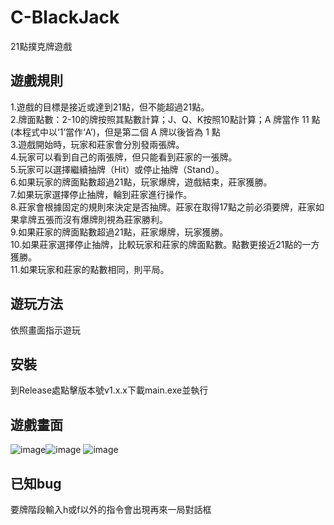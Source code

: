 # C-BlackJack
21點撲克牌遊戲

## 遊戲規則
1.遊戲的目標是接近或達到21點，但不能超過21點。<br>
2.牌面點數：2-10的牌按照其點數計算；J、Q、K按照10點計算；A 牌當作 11 點(本程式中以‘1’當作‘A’)，但是第二個 A 牌以後皆為 1 點<br>
3.遊戲開始時，玩家和莊家會分別發兩張牌。<br>
4.玩家可以看到自己的兩張牌，但只能看到莊家的一張牌。<br>
5.玩家可以選擇繼續抽牌（Hit）或停止抽牌（Stand）。<br>
6.如果玩家的牌面點數超過21點，玩家爆牌，遊戲結束，莊家獲勝。<br>
7.如果玩家選擇停止抽牌，輪到莊家進行操作。<br>
8.莊家會根據固定的規則來決定是否抽牌。莊家在取得17點之前必須要牌，莊家如果拿牌五張而沒有爆牌則視為莊家勝利。<br>
9.如果莊家的牌面點數超過21點，莊家爆牌，玩家獲勝。<br>
10.如果莊家選擇停止抽牌，比較玩家和莊家的牌面點數。點數更接近21點的一方獲勝。<br>
11.如果玩家和莊家的點數相同，則平局。<br>

## 遊玩方法
依照畫面指示遊玩

## 安裝
到Release處點擊版本號v1.x.x下載main.exe並執行

## 遊戲畫面
![image](https://github.com/tohousanae/C-BlackJack/assets/122202405/cc8d743f-67d1-4fec-838d-54eebe615dfa)![image](https://github.com/tohousanae/C-BlackJack/assets/122202405/2cf273d3-eac5-4dd3-a760-41a76d95879f)
![image](https://github.com/tohousanae/C-BlackJack/assets/122202405/356207eb-24ce-45c6-a816-12d663845dc9)

## 已知bug
要牌階段輸入h或f以外的指令會出現再來一局對話框


